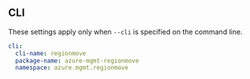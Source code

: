 ## CLI

These settings apply only when `--cli` is specified on the command line.

``` yaml $(cli)
cli:
  cli-name: regionmove
  package-name: azure-mgmt-regionmove
  namespace: azure.mgmt.regionmove
```
